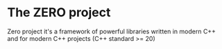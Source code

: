 # The ZERO project

Zero project it's a framework of powerful libraries written in modern C++ and for
modern C++ projects (C++ standard >= 20)